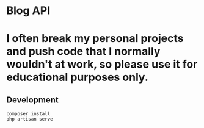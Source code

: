 # Blog API

# I often break my personal projects and push code that I normally wouldn't at work, so please use it for educational purposes only.

## Development

```
composer install
php artisan serve
```
